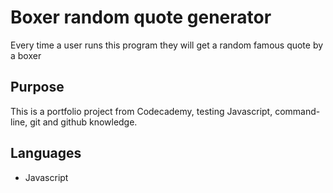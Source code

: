 # Boxer random quote generator #

Every time a user runs this program they will get a random famous quote by a boxer

## Purpose ##

This is a portfolio project from Codecademy, testing Javascript, command-line, git and github knowledge.

## Languages ##

* Javascript